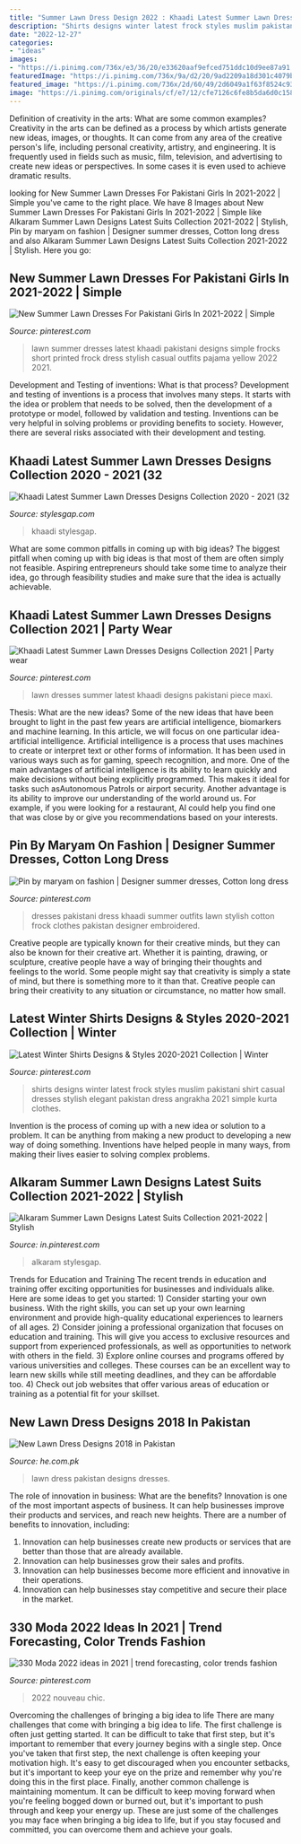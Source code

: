 ```yaml
---
title: "Summer Lawn Dress Design 2022 : Khaadi Latest Summer Lawn Dresses Designs Collection 2020"
description: "Shirts designs winter latest frock styles muslim pakistani shirt casual dresses stylish elegant pakistan dress angrakha 2021 simple kurta clothes"
date: "2022-12-27"
categories:
- "ideas"
images:
- "https://i.pinimg.com/736x/e3/36/20/e33620aaf9efced751ddc10d9ee87a91.jpg"
featuredImage: "https://i.pinimg.com/736x/9a/d2/20/9ad2209a18d301c4079bd916ab0243e4--fashion-dresses-fashion-styles.jpg"
featured_image: "https://i.pinimg.com/736x/2d/60/49/2d6049a1f63f8524c934f17f1b68a240.jpg"
image: "https://i.pinimg.com/originals/cf/e7/12/cfe7126c6fe8b5da6d0c158ae9ce5489.jpg"
---
```



Definition of creativity in the arts: What are some common examples?
Creativity in the arts can be defined as a process by which artists generate new ideas, images, or thoughts. It can come from any area of the creative person's life, including personal creativity, artistry, and engineering. It is frequently used in fields such as music, film, television, and advertising to create new ideas or perspectives. In some cases it is even used to achieve dramatic results.

	

		
looking for New Summer Lawn Dresses For Pakistani Girls In 2021-2022 | Simple you've came to the right place. We have 8 Images about New Summer Lawn Dresses For Pakistani Girls In 2021-2022 | Simple like Alkaram Summer Lawn Designs Latest Suits Collection 2021-2022 | Stylish, Pin by maryam on fashion | Designer summer dresses, Cotton long dress and also Alkaram Summer Lawn Designs Latest Suits Collection 2021-2022 | Stylish. Here you go:
		
    
## New Summer Lawn Dresses For Pakistani Girls In 2021-2022 | Simple

<img loading=lazy src="https://i.pinimg.com/736x/8f/3e/61/8f3e619953c616c376345230b6c90dc9--short-frocks-pakistani-pakistani-dresses.jpg" onerror="this.onerror=null;this.src='https://tse4.mm.bing.net/th?id=OIP.7wr-FL71VB4_OfQg5jEyGwHaLH&amp;pid=15.1';" alt="New Summer Lawn Dresses For Pakistani Girls In 2021-2022 | Simple">

_Source: pinterest.com_

>lawn summer dresses latest khaadi pakistani designs simple frocks short printed frock dress stylish casual outfits pajama yellow 2022 2021. 

	

Development and Testing of inventions: What is that process?
Development and testing of inventions is a process that involves many steps. It starts with the idea or problem that needs to be solved, then the development of a prototype or model, followed by validation and testing. Inventions can be very helpful in solving problems or providing benefits to society. However, there are several risks associated with their development and testing.

    
## Khaadi Latest Summer Lawn Dresses Designs Collection 2020 - 2021 (32

<img loading=lazy src="https://www.stylesgap.com/wp-content/uploads/2020/02/Khaadi-Latest-Summer-Lawn-Dresses-Designs-Collection-2020-2021-32-768x1152.jpg" onerror="this.onerror=null;this.src='https://tse2.mm.bing.net/th?id=OIP.8mcaGfdwFj0GH2b3ydiGTgHaLH&amp;pid=15.1';" alt="Khaadi Latest Summer Lawn Dresses Designs Collection 2020 - 2021 (32">

_Source: stylesgap.com_

>khaadi stylesgap. 

	

What are some common pitfalls in coming up with big ideas?
The biggest pitfall when coming up with big ideas is that most of them are often simply not feasible. Aspiring entrepreneurs should take some time to analyze their idea, go through feasibility studies and make sure that the idea is actually achievable.

    
## Khaadi Latest Summer Lawn Dresses Designs Collection 2021 | Party Wear

<img loading=lazy src="https://i.pinimg.com/736x/2d/60/49/2d6049a1f63f8524c934f17f1b68a240.jpg" onerror="this.onerror=null;this.src='https://tse1.mm.bing.net/th?id=OIP.KUUlNXXfwbff9CqxDF2JCgHaLH&amp;pid=15.1';" alt="Khaadi Latest Summer Lawn Dresses Designs Collection 2021 | Party wear">

_Source: pinterest.com_

>lawn dresses summer latest khaadi designs pakistani piece maxi. 

	

Thesis: What are the new ideas?
Some of the new ideas that have been brought to light in the past few years are artificial intelligence, biomarkers and machine learning. In this article, we will focus on one particular idea- artificial intelligence. Artificial intelligence is a process that uses machines to create or interpret text or other forms of information. It has been used in various ways such as for gaming, speech recognition, and more. 
One of the main advantages of artificial intelligence is its ability to learn quickly and make decisions without being explicitly programmed. This makes it ideal for tasks such asAutonomous Patrols or airport security. Another advantage is its ability to improve our understanding of the world around us. For example, if you were looking for a restaurant, AI could help you find one that was close by or give you recommendations based on your interests.

    
## Pin By Maryam On Fashion | Designer Summer Dresses, Cotton Long Dress

<img loading=lazy src="https://i.pinimg.com/736x/9a/d2/20/9ad2209a18d301c4079bd916ab0243e4--fashion-dresses-fashion-styles.jpg" onerror="this.onerror=null;this.src='https://tse3.mm.bing.net/th?id=OIP.hOJLmvofJZTmgoTK9u5E6wDMEy&amp;pid=15.1';" alt="Pin by maryam on fashion | Designer summer dresses, Cotton long dress">

_Source: pinterest.com_

>dresses pakistani dress khaadi summer outfits lawn stylish cotton frock clothes pakistan designer embroidered. 

	

Creative people are typically known for their creative minds, but they can also be known for their creative art. Whether it is painting, drawing, or sculpture, creative people have a way of bringing their thoughts and feelings to the world. Some people might say that creativity is simply a state of mind, but there is something more to it than that. Creative people can bring their creativity to any situation or circumstance, no matter how small.

    
## Latest Winter Shirts Designs &amp; Styles 2020-2021 Collection | Winter

<img loading=lazy src="https://i.pinimg.com/736x/e3/36/20/e33620aaf9efced751ddc10d9ee87a91.jpg" onerror="this.onerror=null;this.src='https://tse3.mm.bing.net/th?id=OIP.fMIrhEry-YKJT7VmazNihAHaLG&amp;pid=15.1';" alt="Latest Winter Shirts Designs &amp; Styles 2020-2021 Collection | Winter">

_Source: pinterest.com_

>shirts designs winter latest frock styles muslim pakistani shirt casual dresses stylish elegant pakistan dress angrakha 2021 simple kurta clothes. 

	

Invention is the process of coming up with a new idea or solution to a problem. It can be anything from making a new product to developing a new way of doing something. Inventions have helped people in many ways, from making their lives easier to solving complex problems.

    
## Alkaram Summer Lawn Designs Latest Suits Collection 2021-2022 | Stylish

<img loading=lazy src="https://i.pinimg.com/originals/cf/e7/12/cfe7126c6fe8b5da6d0c158ae9ce5489.jpg" onerror="this.onerror=null;this.src='https://tse4.mm.bing.net/th?id=OIP.oNKhaB_RKuEG1RhocWxsmQHaLG&amp;pid=15.1';" alt="Alkaram Summer Lawn Designs Latest Suits Collection 2021-2022 | Stylish">

_Source: in.pinterest.com_

>alkaram stylesgap. 

	

Trends for Education and Training
The recent trends in education and training offer exciting opportunities for businesses and individuals alike. Here are some ideas to get you started: 1) Consider starting your own business. With the right skills, you can set up your own learning environment and provide high-quality educational experiences to learners of all ages. 2) Consider joining a professional organization that focuses on education and training. This will give you access to exclusive resources and support from experienced professionals, as well as opportunities to network with others in the field. 3) Explore online courses and programs offered by various universities and colleges. These courses can be an excellent way to learn new skills while still meeting deadlines, and they can be affordable too. 4) Check out job websites that offer various areas of education or training as a potential fit for your skillset.

    
## New Lawn Dress Designs 2018 In Pakistan

<img loading=lazy src="https://he.com.pk/wp-content/uploads/2015/02/latest-lawn-collection-2015.jpg" onerror="this.onerror=null;this.src='https://tse4.mm.bing.net/th?id=OIP.vy36fslNkVZJP-obRc0scwHaLd&amp;pid=15.1';" alt="New Lawn Dress Designs 2018 in Pakistan">

_Source: he.com.pk_

>lawn dress pakistan designs dresses. 

	

The role of innovation in business: What are the benefits?
Innovation is one of the most important aspects of business. It can help businesses improve their products and services, and reach new heights. There are a number of benefits to innovation, including: 
1. Innovation can help businesses create new products or services that are better than those that are already available. 
2. Innovation can help businesses grow their sales and profits. 
3. Innovation can help businesses become more efficient and innovative in their operations. 
4. Innovation can help businesses stay competitive and secure their place in the market.

    
## 330 Moda 2022 Ideas In 2021 | Trend Forecasting, Color Trends Fashion

<img loading=lazy src="https://i.pinimg.com/236x/3c/1d/64/3c1d64d7edb7fa75400eccbd2105036f.jpg" onerror="this.onerror=null;this.src='https://tse2.mm.bing.net/th?id=OIP.jVaKU-FiIz-0sgxw_Ji5nQAAAA&amp;pid=15.1';" alt="330 Moda 2022 ideas in 2021 | trend forecasting, color trends fashion">

_Source: pinterest.com_

>2022 nouveau chic. 

	

Overcoming the challenges of bringing a big idea to life
There are many challenges that come with bringing a big idea to life. The first challenge is often just getting started. It can be difficult to take that first step, but it's important to remember that every journey begins with a single step. Once you've taken that first step, the next challenge is often keeping your motivation high. It's easy to get discouraged when you encounter setbacks, but it's important to keep your eye on the prize and remember why you're doing this in the first place. Finally, another common challenge is maintaining momentum. It can be difficult to keep moving forward when you're feeling bogged down or burned out, but it's important to push through and keep your energy up. These are just some of the challenges you may face when bringing a big idea to life, but if you stay focused and committed, you can overcome them and achieve your goals.

